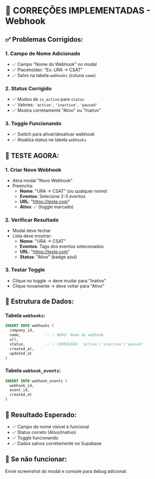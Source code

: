 # 🔧 CORREÇÕES IMPLEMENTADAS - Webhook

## ✅ **Problemas Corrigidos:**

### 1. **Campo de Nome Adicionado**
- ✅ Campo "Nome do Webhook" no modal
- ✅ Placeholder: "Ex: URA -> CSAT"
- ✅ Salvo na tabela `webhooks` (coluna `name`)

### 2. **Status Corrigido**
- ✅ Mudou de `is_active` para `status`
- ✅ Valores: `'active'`, `'inactive'`, `'paused'`
- ✅ Mostra corretamente "Ativo" ou "Inativo"

### 3. **Toggle Funcionando**
- ✅ Switch para ativar/desativar webhook
- ✅ Atualiza status na tabela `webhooks`

## 🧪 **TESTE AGORA:**

### 1. **Criar Novo Webhook**
- Abra modal "Novo Webhook"
- Preencha:
  - **Nome**: "URA -> CSAT" (ou qualquer nome)
  - **Eventos**: Selecione 2-3 eventos
  - **URL**: "https://teste.com"
  - **Ativo**: ✅ (toggle marcado)

### 2. **Verificar Resultado**
- Modal deve fechar
- Lista deve mostrar:
  - **Nome**: "URA -> CSAT"
  - **Eventos**: Tags dos eventos selecionados
  - **URL**: "https://teste.com"
  - **Status**: "Ativo" (badge azul)

### 3. **Testar Toggle**
- Clique no toggle → deve mudar para "Inativo"
- Clique novamente → deve voltar para "Ativo"

## 📍 **Estrutura de Dados:**

### **Tabela `webhooks`:**
```sql
INSERT INTO webhooks (
  company_id, 
  name,           -- ✅ NOVO: Nome do webhook
  url, 
  status,         -- ✅ CORRIGIDO: 'active'/'inactive'/'paused'
  created_at, 
  updated_at
)
```

### **Tabela `webhook_events`:**
```sql
INSERT INTO webhook_events (
  webhook_id, 
  event_id, 
  created_at
)
```

## 🎯 **Resultado Esperado:**
- ✅ Campo de nome visível e funcional
- ✅ Status correto (Ativo/Inativo)
- ✅ Toggle funcionando
- ✅ Dados salvos corretamente no Supabase

## 🚨 **Se não funcionar:**
Envie screenshot do modal e console para debug adicional.
